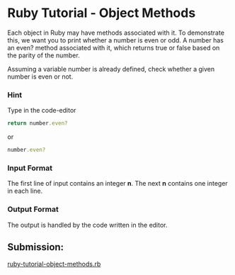 # Ruby Tutorial - Object Methods

Each object in Ruby may have methods associated with it. To demonstrate this, we want you to print whether a number is even or odd. A number has an even? method associated with it, which returns true or false based on the parity of the number.

Assuming a variable number is already defined, check whether a given number is even or not.

### Hint
Type in the code-editor

~~~rb
return number.even?
~~~
or

~~~rb
number.even?
~~~

### Input Format

The first line of input contains an integer **n**. The next **n** contains one integer in each line.

### Output Format

The output is handled by the code written in the editor.

## Submission:

[ruby-tutorial-object-methods.rb](https://github.com/danipishinin/HackerRank/blob/main/ruby/ruby-tutorial-object-methods.rb)